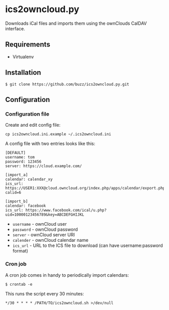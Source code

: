 # ics2owncloud.py

Downloads iCal files and imports them using the ownClouds CalDAV
interface.

## Requirements

* Virtualenv

## Installation

    $ git clone https://github.com/buzz/ics2owncloud.py.git

## Configuration

### Configuration file

Create and edit config file:

    cp ics2owncloud.ini.example ~/.ics2owncloud.ini

A config file with two entries looks like this:

    [DEFAULT]
    username: tom
    password: 123456
    server: https://cloud.example.com/

    [import_a]
    calendar: calendar_xy
    ics_url: https://USER1:XXX@cloud.owncloud.org/index.php/apps/calendar/export.php?calid=6

    [import_b]
    calendar: facebook
    ics_url: https://www.facebook.com/ical/u.php?uid=10000123456789&key=ABCDEFGHIJKL


* `username` - ownCloud user
* `password` - ownCloud password
* `server` - ownCloud server URI
* `calender` - ownCloud calendar name
* `ics_url` - URL to the ICS file to download (can have username:password format)

### Cron job

A cron job comes in handy to periodically import calendars:

    $ crontab -e

This runs the script every 30 minutes:

    */30 * * * * /PATH/TO/ics2owncloud.sh >/dev/null
